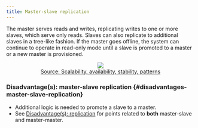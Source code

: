 ```yaml
---
title: Master-slave replication
---
```


The master serves reads and writes, replicating writes to one or more slaves,
which serve only reads. Slaves can also replicate to additional slaves in a
tree-like fashion. If the master goes offline, the system can continue to
operate in read-only mode until a slave is promoted to a master or a new master
is provisioned.

<p align="center">
  <img src="{{ "/images/C9ioGtn.png" | relative_url }}">
  <br/>
  <a href="http://www.slideshare.net/jboner/scalability-availability-stability-patterns">Source: Scalability, availability, stability, patterns</a>
</p>

### Disadvantage(s): master-slave replication {#disadvantages-master-slave-replication}

* Additional logic is needed to promote a slave to a master.
* See [Disadvantage(s): replication](/#disadvantages-replication) for points
  related to **both** master-slave and master-master.

